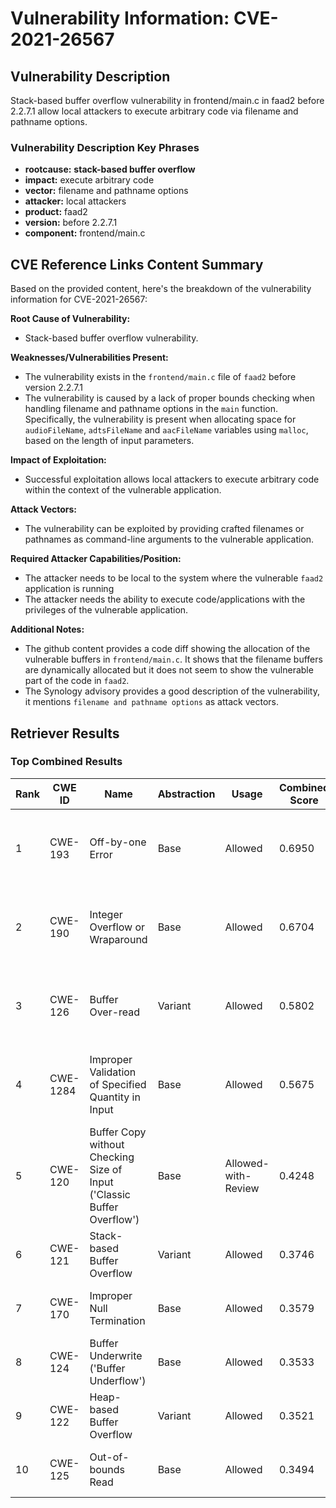 # Vulnerability Information: CVE-2021-26567

## Vulnerability Description
Stack-based buffer overflow vulnerability in frontend/main.c in faad2 before 2.2.7.1 allow local attackers to execute arbitrary code via filename and pathname options.

### Vulnerability Description Key Phrases
- **rootcause:** **stack-based buffer overflow**
- **impact:** execute arbitrary code
- **vector:** filename and pathname options
- **attacker:** local attackers
- **product:** faad2
- **version:** before 2.2.7.1
- **component:** frontend/main.c

## CVE Reference Links Content Summary
Based on the provided content, here's the breakdown of the vulnerability information for CVE-2021-26567:

**Root Cause of Vulnerability:**

- Stack-based buffer overflow vulnerability.

**Weaknesses/Vulnerabilities Present:**

- The vulnerability exists in the `frontend/main.c` file of `faad2` before version 2.2.7.1
- The vulnerability is caused by a lack of proper bounds checking when handling filename and pathname options in the `main` function. Specifically, the vulnerability is present when allocating space for `audioFileName`, `adtsFileName` and `aacFileName` variables using `malloc`, based on the length of input parameters.

**Impact of Exploitation:**

- Successful exploitation allows local attackers to execute arbitrary code within the context of the vulnerable application.

**Attack Vectors:**

- The vulnerability can be exploited by providing crafted filenames or pathnames as command-line arguments to the vulnerable application.

**Required Attacker Capabilities/Position:**

- The attacker needs to be local to the system where the vulnerable `faad2` application is running
- The attacker needs the ability to execute code/applications with the privileges of the vulnerable application.

**Additional Notes:**

- The github content provides a code diff showing the allocation of the vulnerable buffers in `frontend/main.c`. It shows that the filename buffers are dynamically allocated but it does not seem to show the vulnerable part of the code in `faad2`.
- The Synology advisory provides a good description of the vulnerability, it mentions `filename and pathname options` as attack vectors.

## Retriever Results

### Top Combined Results

| Rank | CWE ID | Name | Abstraction | Usage | Combined Score | Retrievers | Individual Scores |
|------|--------|------|-------------|-------|---------------|------------|-------------------|
| 1 | CWE-193 | Off-by-one Error | Base | Allowed | 0.6950 | dense, sparse, graph | dense: 0.556, sparse: 0.153, graph: 0.921 |
| 2 | CWE-190 | Integer Overflow or Wraparound | Base | Allowed | 0.6704 | dense, sparse, graph | dense: 0.575, sparse: 0.136, graph: 0.853 |
| 3 | CWE-126 | Buffer Over-read | Variant | Allowed | 0.5802 | dense, sparse, graph | dense: 0.604, sparse: 0.133, graph: 0.700 |
| 4 | CWE-1284 | Improper Validation of Specified Quantity in Input | Base | Allowed | 0.5675 | dense, sparse, graph | dense: 0.547, sparse: 0.140, graph: 0.598 |
| 5 | CWE-120 | Buffer Copy without Checking Size of Input ('Classic Buffer Overflow') | Base | Allowed-with-Review | 0.4248 | sparse, graph | sparse: 0.153, graph: 1.000 |
| 6 | CWE-121 | Stack-based Buffer Overflow | Variant | Allowed | 0.3746 | dense, sparse | dense: 0.615, sparse: 0.172 |
| 7 | CWE-170 | Improper Null Termination | Base | Allowed | 0.3579 | sparse, graph | sparse: 0.132, graph: 0.789 |
| 8 | CWE-124 | Buffer Underwrite ('Buffer Underflow') | Base | Allowed | 0.3533 | dense, sparse | dense: 0.561, sparse: 0.127 |
| 9 | CWE-122 | Heap-based Buffer Overflow | Variant | Allowed | 0.3521 | dense, sparse | dense: 0.602, sparse: 0.140 |
| 10 | CWE-125 | Out-of-bounds Read | Base | Allowed | 0.3494 | dense, sparse | dense: 0.554, sparse: 0.126 |


